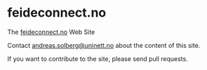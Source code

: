 # feideconnect.no

The [feideconnect.no](http://feideconnect.no) Web Site

Contact andreas.solberg@uninett.no about the content of this site.

If you want to contribute to the site, please send pull requests.

